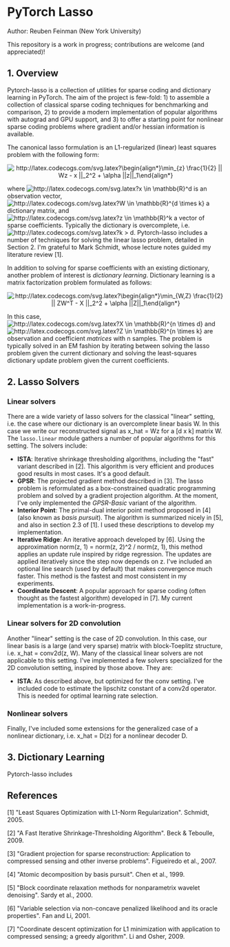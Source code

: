 # PyTorch Lasso

Author: Reuben Feinman (New York University)

This repository is a work in progress; contributions are welcome (and appreciated)!

## 1. Overview

Pytorch-lasso is a collection of utilities for sparse coding and dictionary learning in PyTorch. 
The aim of the project is few-fold: 1) to assemble a collection of classical sparse coding techniques for benchmarking and comparison, 2) to provide a modern implementation of popular algorithms with autograd and GPU support, and 3) to offer a starting point for nonlinear sparse coding problems where gradient and/or hessian information is available.

The canonical lasso formulation is an L1-regularized (linear) least squares problem with the following form:

<p align="center">
<img src="http://latex.codecogs.com/svg.latex?\begin{align*}\min_{z}&space;\frac{1}{2}&space;||&space;Wz&space;-&space;x&space;||_2^2&space;&plus;&space;\alpha&space;||z||_1\end{align*}&space;" title="http://latex.codecogs.com/svg.latex?\begin{align*}\min_{z} \frac{1}{2} || Wz - x ||_2^2 + \alpha ||z||_1\end{align*} " /> 
</p>

where <img src="http://latex.codecogs.com/svg.latex?x&space;\in&space;\mathbb{R}^d" title="http://latex.codecogs.com/svg.latex?x \in \mathbb{R}^d" /> is an observation vector, <img src="http://latex.codecogs.com/svg.latex?W&space;\in&space;\mathbb{R}^{d&space;\times&space;k}" title="http://latex.codecogs.com/svg.latex?W \in \mathbb{R}^{d \times k}" /> a dictionary matrix, and <img src="http://latex.codecogs.com/svg.latex?z&space;\in&space;\mathbb{R}^k" title="http://latex.codecogs.com/svg.latex?z \in \mathbb{R}^k" /> a vector of sparse coefficients. 
Typically the dictionary is overcomplete, i.e. <img src="http://latex.codecogs.com/svg.latex?k&space;>&space;d" title="http://latex.codecogs.com/svg.latex?k > d" />. 
Pytorch-lasso includes a number of techniques for solving the linear lasso problem, detailed in Section 2. 
I'm grateful to Mark Schmidt, whose lecture notes guided my literature review [1].

In addition to solving for sparse coefficients with an existing dictionary, another problem of interest is _dictionary learning_. 
Dictionary learning is a matrix factorization problem formulated as follows:

<p align="center">
<img src="http://latex.codecogs.com/svg.latex?\begin{align*}\min_{W,Z}&space;\frac{1}{2}&space;||&space;ZW^T&space;-&space;X&space;||_2^2&space;&plus;&space;\alpha&space;||Z||_1\end{align*}&space;" title="http://latex.codecogs.com/svg.latex?\begin{align*}\min_{W,Z} \frac{1}{2} || ZW^T - X ||_2^2 + \alpha ||Z||_1\end{align*} " />
</p>

In this case, <img src="http://latex.codecogs.com/svg.latex?X&space;\in&space;\mathbb{R}^{n&space;\times&space;d}" title="http://latex.codecogs.com/svg.latex?X \in \mathbb{R}^{n \times d}" /> and <img src="http://latex.codecogs.com/svg.latex?Z&space;\in&space;\mathbb{R}^{n&space;\times&space;k}" title="http://latex.codecogs.com/svg.latex?Z \in \mathbb{R}^{n \times k}" /> are observation and coefficient _matrices_ with n samples. 
The problem is typically solved in an EM fashion by iterating between solving the lasso problem given the current dictionary and solving the least-squares dictionary update problem given the current coefficients.

## 2. Lasso Solvers

### Linear solvers

There are a wide variety of lasso solvers for the classical "linear" setting, i.e. the case where our dictionary is an overcomplete linear basis W. 
In this case we write our reconstructed signal as x_hat = Wz for a [d x k] matrix W. 
The `lasso.linear` module gathers a number of popular algorithms for this setting. The solvers include:

- __ISTA__: Iterative shrinkage thresholding algorithms, including the "fast" variant described in [2]. This algorithm is very efficient and produces good results in most cases. It's a good default.
- __GPSR__: The projected gradient method described in [3]. The lasso problem is reformulated as a box-constrained quadratic programming problem and solved by a gradient projection algorithm. At the moment, I've only implemented the _GPSR-Basic_ variant of the algorithm.
- __Interior Point__: The primal-dual interior point method proposed in [4] (also known as _basis pursuit_). The algorithm is summarized nicely in [5], and also in section 2.3 of [1]. I used these descriptions to develop my implementation.
- __Iterative Ridge__: An iterative approach developed by [6]. Using the approximation norm(z, 1) = norm(z, 2)^2 / norm(z, 1), this method applies an update rule inspired by ridge regression. The updates are applied iteratively since the step now depends on z. I've included an optional line search (used by default) that makes convergence much faster. This method is the fastest and most consistent in my experiments.
- __Coordinate Descent__: A popular approach for sparse coding (often thought as the fastest algorithm) developed in [7]. My current implementation is a work-in-progress.

### Linear solvers for 2D convolution

Another "linear" setting is the case of 2D convolution. In this case, our linear basis is a large (and very sparse) matrix with block-Toeplitz structure, i.e. x_hat = conv2d(z, W). Many of the classical linear solvers are not applicable to this setting. I've implemented a few solvers specialized for the 2D convolution setting, inspired by those above. They are:

- __ISTA__: As described above, but optimized for the conv setting. I've included code to estimate the lipschitz constant of a conv2d operator. This is needed for optimal learning rate selection.

### Nonlinear solvers

Finally, I've included some extensions for the generalized case of a nonlinear dictionary, i.e. x_hat = D(z) for a nonlinear decoder D.


## 3. Dictionary Learning

Pytorch-lasso includes 


## References
[1] "Least Squares Optimization with L1-Norm Regularization". Schmidt, 2005.

[2] "A Fast Iterative Shrinkage-Thresholding Algorithm". Beck & Teboulle, 2009.

[3] "Gradient projection for sparse reconstruction: Application to compressed sensing and other inverse problems". Figueiredo et al., 2007.

[4] "Atomic decomposition by basis pursuit". Chen et al., 1999.

[5] "Block coordinate relaxation methods for nonparametrix wavelet denoising". Sardy et al., 2000.

[6] "Variable selection via non-concave penalized likelihood and its oracle properties". Fan and Li, 2001.

[7] "Coordinate descent optimization for L1 minimization with application to compressed sensing; a greedy algorithm". Li and Osher, 2009.